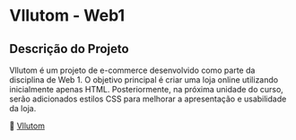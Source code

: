 # Vllutom - Web1

## Descrição do Projeto

Vllutom é um projeto de e-commerce desenvolvido como parte da disciplina de Web 1. O objetivo principal é criar uma loja online utilizando inicialmente apenas HTML. Posteriormente, na próxima unidade do curso, serão adicionados estilos CSS para melhorar a apresentação e usabilidade da loja.

🔗 [Vllutom](https://leandroxzq.github.io/projeto-web1/)
